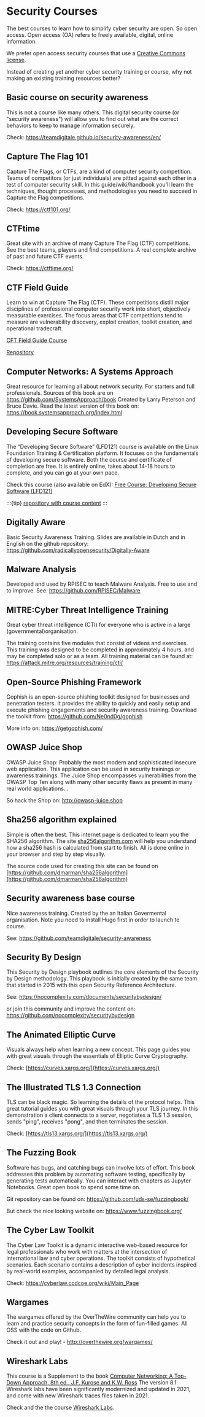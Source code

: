 # Security Courses

The best courses to learn how to simplify cyber security
are open. So open access. Open access (OA) refers to freely available, digital, online information.

We prefer open access security courses that use a [Creative Commons license](https://creativecommons.org/).

Instead of creating yet another cyber security training or course, why not making an existing training resources better? 


## Basic course on security awareness

This is not a course like many others. This digital security course (or
"security awareness") will allow you to find out what are the correct
behaviors to keep to manage information securely.

Check:
https://teamdigitale.github.io/security-awareness/en/


## Capture The Flag 101 

Capture The Flags, or CTFs, are a kind of computer security competition. Teams of competitors (or just individuals) are pitted against each other in a test of computer security skill.
In this guide/wiki/handbook you'll learn the techniques, thought processes, and methodologies you need to succeed in Capture the Flag competitions.

Check: https://ctf101.org/ 

## CTFtime

Great site with an archive of many Capture The Flag (CTF) competitions. See the best teams, players and find  competitions. 
A real complete archive of past and future CTF events.

Check: https://ctftime.org/


## CTF Field Guide

 Learn to win at Capture The Flag (CTF). These competitions distill major disciplines of professional computer security work into short, objectively measurable exercises. The focus areas that CTF competitions tend to measure are vulnerability discovery, exploit creation, toolkit creation, and operational tradecraft.

 [CFT Field Guide Course](https://trailofbits.github.io/ctf/index.html)

 [Repository](https://github.com/trailofbits/ctf)
 

## Computer Networks: A Systems Approach

Great resource for learning all about network security. For starters and
full professionals. Sources of this book are on
<https://github.com/SystemsApproach/book> Created by Larry Peterson and
Bruce Davie. Read the latest version of this book on:
<https://book.systemsapproach.org/index.html>

##  Developing Secure Software

The “Developing Secure Software” (LFD121) course is available on the Linux Foundation Training & Certification platform. It focuses on the fundamentals of developing secure software. Both the course and certificate of completion are free. It is entirely online, takes about 14-18 hours to complete, and you can go at your own pace. 

Check this course (also available on EdX): [Free Course: Developing Secure Software (LFD121)](https://training.linuxfoundation.org/training/developing-secure-software-lfd121/)

:::{tip}
[repository with course content](https://github.com/ossf/secure-sw-dev-fundamentals)
:::


## Digitally Aware

Basic Security Awareness Training. Slides are available in Dutch and in
English on the github repository: https://github.com/radicallyopensecurity/Digitally-Aware


## Malware Analysis

Developed and used by RPISEC to teach Malware Analysis. Free to use and
to improve. See: https://github.com/RPISEC/Malware

## MITRE:Cyber Threat Intelligence Training

Great cyber threat intelligence (CTI) for everyone who is active in a
large (governmental)organisation.

The training contains five modules that consist of videos and exercises.
This training was designed to be completed in approximately 4 hours, and
may be completed solo or as a team. All training material can be found
at: https://attack.mitre.org/resources/training/cti/

## Open-Source Phishing Framework

Gophish is an open-source phishing toolkit designed for businesses and
penetration testers. It provides the ability to quickly and easily setup
and execute phishing engagements and security awareness training.
Download the toolkit from: https://github.com/Ne0nd0g/gophish

More info on: https://getgophish.com/

## OWASP Juice Shop

OWASP Juice Shop: Probably the most modern and sophisticated insecure
web application. This application can be used in security trainings or
awareness trainings. The Juice Shop encompasses vulnerabilities from the
OWASP Top Ten along with many other security flaws as present in many
real world applications\... 

So hack the Shop on: http://owasp-juice.shop 

## Sha256 algorithm explained

Simple is often the best. This internet page is dedicated to learn you the SHA256 algorithm. 
The site [sha256algorithm.com](https://sha256algorithm.com/) will help you understand how a sha256 hash is calculated from start to finish. 
All is done online in your browser and step by step visually. 

The source code used for creating this site can be found on [https://github.com/dmarman/sha256algorithm](https://github.com/dmarman/sha256algorithm)

## Security awareness base course

Nice awareness training. Created by the an Italian Govermental
organisation. Note you need to install Hugo first in order to launch te
course. 

See: https://github.com/teamdigitale/security-awareness

## Security By Design

This Security by Design playbook outlines the core elements of the Security by Design methodology.
This playbook is initially created by the same team that started in 2015 with this open Security Reference Architecture.

See: https://nocomplexity.com/documents/securitybydesign/

or join this community and improve the content on: https://github.com/nocomplexity/securitybydesign 



## The Animated Elliptic Curve

Visuals always help when learning a new concept. This page guides you with great visuals through the essentials of Elliptic Curve Cryptography.

Check: [https://curves.xargs.org/](https://curves.xargs.org/)

## The Illustrated TLS 1.3 Connection

TLS can be black magic. So learning the details of the protocol helps. This great tutorial  guides you with great visuals through your TLS journey.
In this demonstration a client connects to a server, negotiates a TLS 1.3 session, sends "ping", receives "pong", and then terminates the session.

Check: [https://tls13.xargs.org/](https://tls13.xargs.org/)


## The Fuzzing Book

Software has bugs, and catching bugs can involve lots of effort. This
book addresses this problem by automating software testing, specifically
by generating tests automatically. You can interact with chapters as
Jupyter Notebooks. Great open book to spend some time on. 

Git repository can be found on: https://github.com/uds-se/fuzzingbook/

But check the nice looking website on: https://www.fuzzingbook.org/

## The Cyber Law Toolkit

The Cyber Law Toolkit is a dynamic interactive web-based resource for
legal professionals who work with matters at the intersection of
international law and cyber operations. The toolkit consists of
hypothetical scenarios. Each scenario contains a description of cyber
incidents inspired by real-world examples, accompanied by detailed legal
analysis. 

Check: https://cyberlaw.ccdcoe.org/wiki/Main_Page


## Wargames

The wargames offered by the OverTheWire community can help you to learn
and practice security concepts in the form of fun-filled games. All OSS
with the code on Github. 

Check it out and play! - http://overthewire.org/wargames/


## Wireshark Labs 

This course is a Supplement to the book [Computer Networking: A Top-Down
Approach, 8th ed., J.F. Kurose and K.W. Ross](https://www.amazon.com/Computer-Networking-Global-James-Kurose/dp/1292405465/ref=sr_1_4?qid=1684843821&refinements=p_27%3AJames+Kurose&s=books&sr=1-4&text=James+Kurose)
The version 8.1 Wireshark labs have been significantly modernized and updated in 2021, and come with new Wireshark traces files taken in 2021.  

Check and the the course [Wireshark Labs](https://gaia.cs.umass.edu/kurose_ross/wireshark.php).